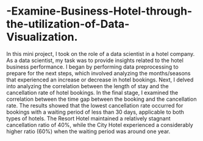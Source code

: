 # -Examine-Business-Hotel-through-the-utilization-of-Data-Visualization.
In this mini project, I took on the role of a data scientist in a hotel company. As a data scientist, my task was to provide insights related to the hotel business performance. I began by performing data preprocessing to prepare for the next steps, which involved analyzing the months/seasons that experienced an increase or decrease in hotel bookings. Next, I delved into analyzing the correlation between the length of stay and the cancellation rate of hotel bookings. In the final stage, I examined the correlation between the time gap between the booking and the cancellation rate. The results showed that the lowest cancellation rate occurred for bookings with a waiting period of less than 30 days, applicable to both types of hotels. The Resort Hotel maintained a relatively stagnant cancellation ratio of 40%, while the City Hotel experienced a considerably higher ratio (60%) when the waiting period was around one year.
